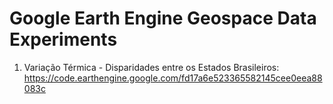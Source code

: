 # Google Earth Engine Geospace Data Experiments

1. Variação Térmica - Disparidades entre os Estados Brasileiros: https://code.earthengine.google.com/fd17a6e523365582145cee0eea88083c
